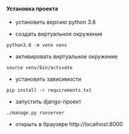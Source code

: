 #### Установка проекта

- установить версию python 3.8
  
- создать виртуальное окружение 
```shell script
python3.8 -m venv venv
```

- активировать виртуальное окружение
```shell script
source venv/bin/activate
```

- установить зависимости
```shell script
pip install -r requirements.txt
```

- запустить django-проект
```shell script
./manage.py runserver
```

- открыть в браузере http://localhost:8000 
